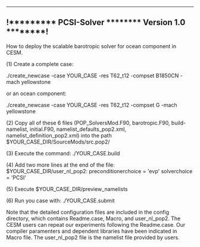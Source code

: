 -----------------------------------------------------
!********* PCSI-Solver ******** Version 1.0 ********!
-----------------------------------------------------

How to deploy the scalable barotropic solver for ocean component in CESM.

(1) Create a complete case:

./create_newcase -case YOUR_CASE -res T62_t12 -compset B1850CN -mach yellowstone 

or an ocean component:

./create_newcase -case YOUR_CASE -res T62_t12 -compset G -mach yellowstone
 
(2) Copy all of these 6 files (POP_SolversMod.F90, barotropic.F90, build-namelist, initial.F90, namelist_defaults_pop2.xml, namelist_definition_pop2.xml) into the path $YOUR_CASE_DIR/SourceMods/src.pop2/

(3) Execute the command:
./YOUR_CASE.build

(4) Add two more lines at the end of the file: $YOUR_CASE_DIR/user_nl_pop2:
   preconditionerchoice = 'evp'
   solverchoice = 'PCSI'

(5) Execute $YOUR_CASE_DIR/preview_namelists

(6) Run you case with:
./YOUR_CASE.submit

Note that the detailed configuration files are included in the config directory, which contains Readme.case, Macro, and user_nl_pop2. The CESM users can repeat our experiments following the Readme.case. Our compiler paramenters and dependent libraries have been indicated in Macro file. The user_nl_pop2 file is the namelist file provided by users.
 
